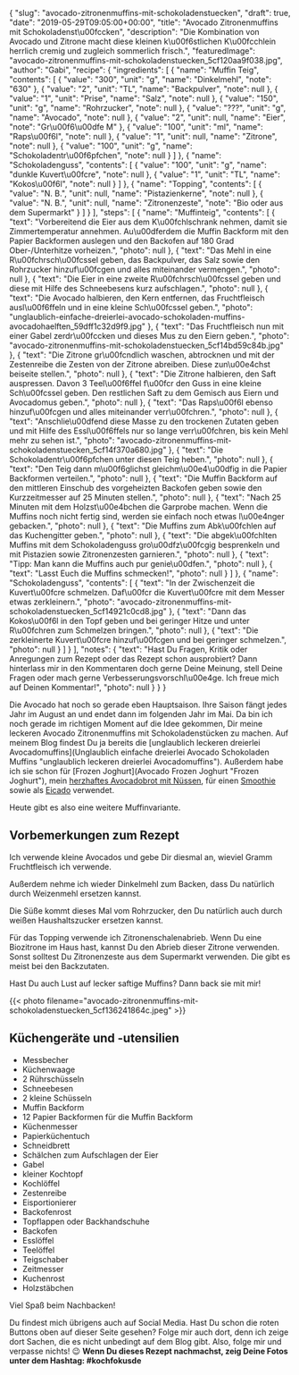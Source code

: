 {
    "slug": "avocado-zitronenmuffins-mit-schokoladenstuecken",
    "draft": true,
    "date": "2019-05-29T09:05:00+00:00",
    "title": "Avocado Zitronenmuffins mit Schokoladenst\u00fccken",
    "description": "Die Kombination von Avocado und Zitrone macht diese kleinen k\u00f6stlichen K\u00fcchlein herrlich cremig und zugleich sommerlich frisch.",
    "featuredImage": "avocado-zitronenmuffins-mit-schokoladenstuecken_5cf120aa9f038.jpg",
    "author": "Gabi",
    "recipe": {
        "ingredients": [
            {
                "name": "Muffin Teig",
                "contents": [
                    {
                        "value": "300",
                        "unit": "g",
                        "name": "Dinkelmehl",
                        "note": "630"
                    },
                    {
                        "value": "2",
                        "unit": "TL",
                        "name": "Backpulver",
                        "note": null
                    },
                    {
                        "value": "1",
                        "unit": "Prise",
                        "name": "Salz",
                        "note": null
                    },
                    {
                        "value": "150",
                        "unit": "g",
                        "name": "Rohrzucker",
                        "note": null
                    },
                    {
                        "value": "???",
                        "unit": "g",
                        "name": "Avocado",
                        "note": null
                    },
                    {
                        "value": "2",
                        "unit": null,
                        "name": "Eier",
                        "note": "Gr\u00f6\u00dfe M"
                    },
                    {
                        "value": "100",
                        "unit": "ml",
                        "name": "Raps\u00f6l",
                        "note": null
                    },
                    {
                        "value": "1",
                        "unit": null,
                        "name": "Zitrone",
                        "note": null
                    },
                    {
                        "value": "100",
                        "unit": "g",
                        "name": "Schokoladentr\u00f6pfchen",
                        "note": null
                    }
                ]
            },
            {
                "name": "Schokoladenguss",
                "contents": [
                    {
                        "value": "100",
                        "unit": "g",
                        "name": "dunkle Kuvert\u00fcre",
                        "note": null
                    },
                    {
                        "value": "1",
                        "unit": "TL",
                        "name": "Kokos\u00f6l",
                        "note": null
                    }
                ]
            },
            {
                "name": "Topping",
                "contents": [
                    {
                        "value": "N. B.",
                        "unit": null,
                        "name": "Pistazienkerne",
                        "note": null
                    },
                    {
                        "value": "N. B.",
                        "unit": null,
                        "name": "Zitronenzeste",
                        "note": "Bio oder aus dem Supermarkt"
                    }
                ]
            }
        ],
        "steps": [
            {
                "name": "Muffinteig",
                "contents": [
                    {
                        "text": "Vorbereitend die Eier aus dem K\u00fchlschrank nehmen, damit sie Zimmertemperatur annehmen. Au\u00dferdem die Muffin Backform mit den Papier Backformen auslegen und den Backofen auf 180 Grad Ober-\/Unterhitze vorheizen.",
                        "photo": null
                    },
                    {
                        "text": "Das Mehl in eine R\u00fchrsch\u00fcssel geben, das Backpulver, das Salz sowie den Rohrzucker hinzuf\u00fcgen und alles miteinander vermengen.",
                        "photo": null
                    },
                    {
                        "text": "Die Eier in eine zweite R\u00fchrsch\u00fcssel geben und diese mit Hilfe des Schneebesens kurz aufschlagen.",
                        "photo": null
                    },
                    {
                        "text": "Die Avocado halbieren, den Kern entfernen, das Fruchtfleisch ausl\u00f6ffeln und in eine kleine Sch\u00fcssel geben.",
                        "photo": "unglaublich-einfache-dreierlei-avocado-schokoladen-muffins-avocadohaelften_59dff1c32d9f9.jpg"
                    },
                    {
                        "text": "Das Fruchtfleisch nun mit einer Gabel zerdr\u00fccken und dieses Mus zu den Eiern geben.",
                        "photo": "avocado-zitronenmuffins-mit-schokoladenstuecken_5cf14bd59c84b.jpg"
                    },
                    {
                        "text": "Die Zitrone gr\u00fcndlich waschen, abtrocknen und mit der Zestenreibe die Zesten von der Zitrone abreiben. Diese zun\u00e4chst beiseite stellen.",
                        "photo": null
                    },
                    {
                        "text": "Die Zitrone halbieren, den Saft auspressen. Davon 3 Teel\u00f6ffel f\u00fcr den Guss in eine kleine Sch\u00fcssel geben.  Den restlichen Saft zu dem Gemisch aus Eiern und Avocadomus geben.",
                        "photo": null
                    },
                    {
                        "text": "Das Raps\u00f6l ebenso hinzuf\u00fcgen und alles miteinander verr\u00fchren.",
                        "photo": null
                    },
                    {
                        "text": "Anschlie\u00dfend diese Masse zu den trockenen Zutaten geben und mit Hilfe des Essl\u00f6ffels nur so lange verr\u00fchren, bis kein Mehl mehr zu sehen ist.",
                        "photo": "avocado-zitronenmuffins-mit-schokoladenstuecken_5cf14f370a680.jpg"
                    },
                    {
                        "text": "Die Schokoladentr\u00f6pfchen unter diesen Teig heben.",
                        "photo": null
                    },
                    {
                        "text": "Den Teig dann m\u00f6glichst gleichm\u00e4\u00dfig in die Papier Backformen verteilen.",
                        "photo": null
                    },
                    {
                        "text": "Die Muffin Backform auf den mittleren Einschub des  vorgeheizten Backofen geben sowie den Kurzzeitmesser auf 25 Minuten stellen.",
                        "photo": null
                    },
                    {
                        "text": "Nach 25 Minuten mit dem Holzst\u00e4bchen die Garprobe machen.  Wenn die Muffins noch nicht fertig sind, werden sie einfach noch etwas l\u00e4nger gebacken.",
                        "photo": null
                    },
                    {
                        "text": "Die Muffins zum Abk\u00fchlen auf das Kuchengitter geben.",
                        "photo": null
                    },
                    {
                        "text": "Die abgek\u00fchlten Muffins mit dem Schokoladenguss gro\u00dfz\u00fcgig besprenkeln und mit Pistazien sowie Zitronenzesten garnieren.",
                        "photo": null
                    },
                    {
                        "text": "Tipp: Man kann die Muffins auch pur genie\u00dfen.",
                        "photo": null
                    },
                    {
                        "text": "Lasst Euch die Muffins schmecken!",
                        "photo": null
                    }
                ]
            },
            {
                "name": "Schokoladenguss",
                "contents": [
                    {
                        "text": "In der Zwischenzeit die Kuvert\u00fcre schmelzen. Daf\u00fcr die Kuvert\u00fcre mit dem Messer etwas zerkleinern.",
                        "photo": "avocado-zitronenmuffins-mit-schokoladenstuecken_5cf14921c0cd8.jpg"
                    },
                    {
                        "text": "Dann das Kokos\u00f6l in den Topf geben und bei geringer Hitze und unter R\u00fchren zum Schmelzen bringen.",
                        "photo": null
                    },
                    {
                        "text": "Die zerkleinerte Kuvert\u00fcre hinzuf\u00fcgen und bei geringer schmelzen.",
                        "photo": null
                    }
                ]
            }
        ],
        "notes": {
            "text": "Hast Du Fragen, Kritik oder Anregungen zum Rezept oder das Rezept schon ausprobiert? Dann hinterlass mir in den Kommentaren doch gerne Deine Meinung, stell Deine Fragen oder mach gerne Verbesserungsvorschl\u00e4ge. Ich freue mich auf Deinen Kommentar!",
            "photo": null
        }
    }
}

Die Avocado hat noch so gerade eben Hauptsaison. Ihre Saison fängt jedes Jahr im August an und endet dann im folgenden Jahr im Mai. Da bin ich noch gerade im richtigen Moment auf die Idee gekommen, Dir meine leckeren Avocado Zitronenmuffins mit Schokoladenstücken zu machen. Auf meinem Blog findest Du ja bereits die [unglaublich leckeren dreierlei Avocadomuffins](Unglaublich einfache dreierlei Avocado Schokoladen Muffins "unglaublich leckeren dreierlei Avocadomuffins"). Außerdem habe ich sie schon für [Frozen Joghurt](Avocado Frozen Joghurt "Frozen Joghurt"), mein [herzhaftes Avocadobrot mit Nüssen](https://kochfokus.de/artikel/herzhaftes-avocadobrot-mit-nuessen-von-kochfokusde/ "herzhaftes Avocadobrot mit Nüssen"), für einen [Smoothie](https://kochfokus.de/artikel/green-day-smoothie/ "Smoothie") sowie als [Eicado](https://kochfokus.de/artikel/eicado/ "Eicado") verwendet.

Heute gibt es also eine weitere Muffinvariante.

## Vorbemerkungen zum Rezept

Ich verwende kleine Avocados und gebe Dir diesmal an, wieviel Gramm Fruchtfleisch ich verwende.

Außerdem nehme ich wieder Dinkelmehl zum Backen, dass Du natürlich durch Weizenmehl ersetzen kannst.

Die Süße kommt dieses Mal vom Rohrzucker, den Du natürlich auch durch weißen Haushaltszucker ersetzen kannst.

Für das Topping verwende ich Zitronenschalenabrieb. Wenn Du eine Biozitrone im Haus hast, kannst Du den Abrieb dieser Zitrone verwenden. Sonst solltest Du Zitronenzeste aus dem Supermarkt verwenden. Die gibt es meist bei den Backzutaten.

Hast Du auch Lust auf lecker saftige Muffins?
Dann back sie mit mir!

{{< photo filename="avocado-zitronenmuffins-mit-schokoladenstuecken_5cf136241864c.jpeg" >}}

## Küchengeräte und -utensilien

- Messbecher
- Küchenwaage
- 2 Rührschüsseln
- Schneebesen
- 2 kleine Schüsseln
- Muffin Backform
- 12 Papier Backformen für die Muffin Backform
- Küchenmesser
- Papierküchentuch
- Schneidbrett
- Schälchen zum Aufschlagen der Eier
- Gabel
- kleiner Kochtopf
- Kochlöffel
- Zestenreibe
- Eisportionierer
- Backofenrost
- Topflappen oder Backhandschuhe
- Backofen
- Esslöffel
- Teelöffel
- Teigschaber
- Zeitmesser
- Kuchenrost
- Holzstäbchen

Viel Spaß beim Nachbacken!

Du findest mich übrigens auch auf Social Media. Hast Du schon die roten Buttons oben auf dieser Seite gesehen? Folge mir auch dort, denn ich zeige dort Sachen, die es nicht unbedingt auf dem Blog gibt. Also, folge mir und verpasse nichts! 😉 **Wenn Du dieses Rezept nachmachst, zeig Deine Fotos unter dem Hashtag: #kochfokusde**